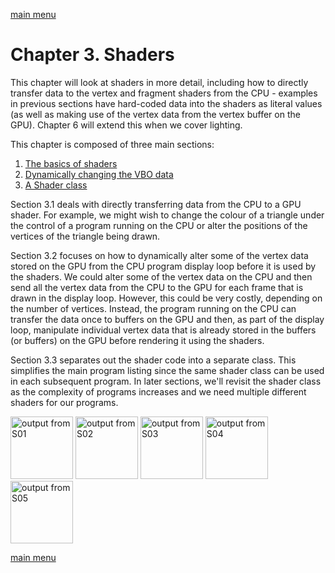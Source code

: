 [main menu](../README.md)

# Chapter 3. Shaders

This chapter will look at shaders in more detail, including how to directly transfer data to the vertex and fragment shaders from the CPU - examples in previous sections have hard-coded data into the shaders as literal values (as well as making use of the vertex data from the vertex buffer on the GPU). Chapter 6 will extend this when we cover lighting.

This chapter is composed of three main sections:

1. [The basics of shaders](ch3_1.md)
2. [Dynamically changing the VBO data](ch3_2.md)
3. [A Shader class](ch3_3.md)

Section 3.1 deals with directly transferring data from the CPU to a GPU shader. For example, we might wish to change the colour of a triangle under the control of a program running on the CPU or alter the positions of the vertices of the triangle being drawn.

Section 3.2 focuses on how to dynamically alter some of the vertex data stored on the GPU from the CPU program display loop before it is used by the shaders. We could alter some of the vertex data on the CPU and then send all the vertex data from the CPU to the GPU for each frame that is drawn in the display loop. However, this could be very costly, depending on the number of vertices. Instead, the program running on the CPU can transfer the data once to buffers on the GPU and then, as part of the display loop, manipulate individual vertex data that is already stored in the buffers (or buffers) on the GPU before rendering it using the shaders.

Section 3.3 separates out the shader code into a separate class. This simplifies the main program listing since the same shader class can be used in each subsequent program. In later sections, we'll revisit the shader class as the complexity of programs increases and we need multiple different shaders for our programs.


<img src="/ch3_img/S01.png" alt="output from S01" width="100">
<img src="/ch3_img/S02.png" alt="output from S02" width="100">
<img src="/ch3_img/S03.png" alt="output from S03" width="100">
<img src="/ch3_img/S04.png" alt="output from S04" width="100">
<img src="/ch3_img/S05.png" alt="output from S05" width="100">


[main menu](../README.md)
